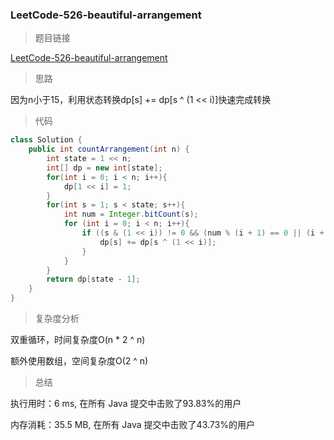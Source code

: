 ### LeetCode-526-beautiful-arrangement

> 题目链接

[LeetCode-526-beautiful-arrangement](https://leetcode-cn.com/problems/beautiful-arrangement/)

> 思路

因为n小于15，利用状态转换dp[s] += dp[s ^ (1 << i)]快速完成转换

> 代码

```java
class Solution {
    public int countArrangement(int n) {
        int state = 1 << n;
        int[] dp = new int[state];
        for(int i = 0; i < n; i++){
            dp[1 << i] = 1;
        }
        for(int s = 1; s < state; s++){
            int num = Integer.bitCount(s);
            for (int i = 0; i < n; i++){
                if ((s & (1 << i)) != 0 && (num % (i + 1) == 0 || (i + 1) % num == 0)){
                    dp[s] += dp[s ^ (1 << i)];
                }
            }
        }
        return dp[state - 1];
    }
}
```

> 复杂度分析

双重循环，时间复杂度O(n * 2 ^ n)

额外使用数组，空间复杂度O(2 ^ n)

> 总结

执行用时：6 ms, 在所有 Java 提交中击败了93.83%的用户

内存消耗：35.5 MB, 在所有 Java 提交中击败了43.73%的用户
